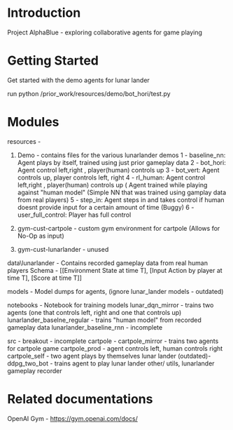 # Introduction 
Project AlphaBlue - exploring collaborative agents for game playing

# Getting Started
Get started with the demo agents for lunar lander

run python /prior_work/resources/demo/bot_hori/test.py 





# Modules

resources - 

1) Demo - contains files for the various lunarlander demos 
    1 - baseline_nn: Agent plays by itself, trained using just prior gameplay data
    2 - bot_hori: Agent control left,right , player(human) controls up
    3 - bot_vert: Agent controls up, player controls left, right
    4 - rl_human: Agent control left,right , player(human) controls up ( Agent trained while playing against "human model" (Simple NN that was trained using gamplay data from real players)
    5 - step_in: Agent steps in and takes control if human doesnt provide input for a certain amount of time (Buggy)
    6 - user_full_control: Player has full control

2) gym-cust-cartpole - custom gym environment for cartpole (Allows for No-Op as input)

3) gym-cust-lunarlander - unused

data\lunarlander - 
    Contains recorded gameplay data from real human players
    Schema - [[Environment State at time T], [Input Action by player at time T], [Score at time T]]

models - 
    Model dumps for agents, (ignore lunar_lander models - outdated)


notebooks -
    Notebook for training models
    lunar_dqn_mirror - trains two agents (one that controls left, right and one that controls up)
    lunarlander_baselne_regular - trains "human model" from recorded gameplay data
    lunarlander_baseline_rnn - incomplete


src -
    breakout - incomplete
    cartpole -
        cartpole_mirror - trains two agents for cartpole game
        cartpole_prod - agent controls left, human controls right
        cartpole_self - two agent plays by themselves
    lunar lander (outdated)- 
        ddpg_two_bot - trains agent to play lunar lander 
    other/
        utils, lunarlander gameplay recorder

    

# Related documentations
OpenAI Gym - https://gym.openai.com/docs/